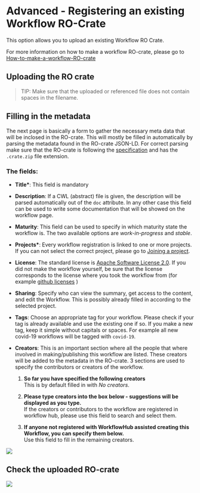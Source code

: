 # **Advanced** - Registering an existing Workflow RO-Crate

This option allows you to upload an existing Workflow RO Crate.

For more information on how to make a workflow RO-crate, please go to [How-to-make-a-workflow-RO-crate](../How-to-make-a-workflow-RO-crate)

## Uploading the RO crate

> TIP: Make sure that the uploaded or referenced file does not contain spaces in the filename. 

## Filling in the metadata

The next page is basically a form to gather the necessary meta data that will be inclosed in the RO-crate. This will mostly be filled in automatically by parsing the metadata found in the RO-crate JSON-LD. For correct parsing make sure that the RO-crate is following the [specification](../Workflow-RO-Crate) and has the `.crate.zip` file extension.

### The fields:
- **Title\***: This field is mandatory 

- **Description**: If a CWL (abstract) file is given, the description will be parsed automatically out of the `doc` attribute. In any other case this field can be used to write some documentation that will be showed on the workflow page.

- **Maturity**: This field can be used to specify in which maturity state the workflow is. The two available options are *work-in-progress* and *stable*.

- **Projects\***: Every workflow registration is linked to one or more projects. If you can not select the correct project, please go to [Joining a project](../How-to-join-a-project).

- **License**: The standard license is [Apache Software License 2.0](https://opensource.org/licenses/Apache-2.0). If you did not make the workflow yourself, be sure that the license corresponds to the license where you took the workflow from (for example [github licenses](https://help.github.com/en/github/creating-cloning-and-archiving-repositories/licensing-a-repository) )

- **Sharing**: Specify who can view the summary, get access to the content, and edit the Workflow. This is possibly already filled in according to the selected project.

- **Tags**: Choose an appropriate tag for your workflow. Please check if your tag is already available and use the existing one if so. If you make a new tag, keep it simple without capitals or spaces. For example all new covid-19 workflows will be tagged with `covid-19`.

- **Creators**: This is an important section where all the people that where involved in making/publishing this workflow are listed. These creators will be added to the metadata in the RO-crate. 
    3 sections are used to specify the contributors or creators of the workflow.

    1. **So far you have specified the following creators**\
    This is by default filled in with *No creators*.
    
    2. **Please type creators into the box below - suggestions will be displayed as you type.**\
    If the creators or contributors to the workflow are registered in workflow hub, please use this field to search and select them.                   
    
    3. **If anyone not registered with WorkflowHub assisted creating this Workflow, you can specify them below.**\
    Use this field to fill in the remaining creators.
    
![](images/creators_metadata.PNG)

##  Check the uploaded RO-crate

![](images/uploaded-galaxy-workflow.PNG)
